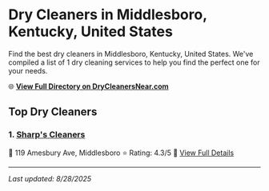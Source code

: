 # Dry Cleaners in Middlesboro, Kentucky, United States

Find the best dry cleaners in Middlesboro, Kentucky, United States. We've compiled a list of 1 dry cleaning services to help you find the perfect one for your needs.

🌐 **[View Full Directory on DryCleanersNear.com](https://drycleanersnear.com/city/US/Kentucky/Middlesboro)**

## Top Dry Cleaners

### 1. [Sharp's Cleaners](https://drycleanersnear.com/dryCleaner/686492ad19eecc1ffc8c6688/sharp-s-cleaners)
📍 119 Amesbury Ave, Middlesboro
⭐ Rating: 4.3/5
🔗 [View Full Details](https://drycleanersnear.com/dryCleaner/686492ad19eecc1ffc8c6688/sharp-s-cleaners)


---

*Last updated: 8/28/2025*
